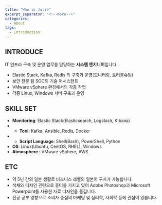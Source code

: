 ```yaml
---
title: "Who is Julie"
excerpt_separator: "<!--more-->"
categories:
  - About
tags:
  - Introduction
---
```

## INTRODUCE
IT 인프라 구축 및 운영 업무를 담당하는 **시스템 엔지니어**입니다.

* Elastic Stack, Kafka, Redis 의 구축과 운영(모니터링, 트러블슈팅)
* 보안 전문 팀 SOC의 기술 어시스턴트
* VMware vSphere 환경에서의 각종 작업
* 각종 Linux, Windows 서버 구축과 운영

## SKILL SET
* **Monitoring**: Elastic Stack(Elasticsearch, Logstash, Kibana)
* * **Tool**: Kafka, Ansible, Redis, Docker
* * **Script Language**: Shell(Bash), PowerShell, Python
* **OS**: Linux(Ubuntu, CentOS, RHEL), Windows
* **Atmosphere** : VMware vSphere, AWS

## ETC
* 약 5년 간의 일본 생활로 비즈니스 레벨의 일본어 구사가 가능합니다.
* 색채와 디자인 관련으로 흥미를 가지고 있어 Adobe Photoshop과 Microsoft Powerpoint를 사용한 자료 디자인을 즐깁니다.
* 전공 공부 영향으로 소비자 중심의 마케팅 및 심리학, 사회학 등에 관심이 있습니다.
